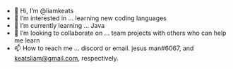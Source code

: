 - 👋 Hi, I’m @liamkeats
- 👀 I’m interested in ... learning new coding languages
- 🌱 I’m currently learning ... Java
- 💞️ I’m looking to collaborate on ... team projects with others who can help me learn
- 📫 How to reach me ... discord or email. jesus man#6067, and keatsliam@gmail.com, respectively.

<!---
liamkeats/liamkeats is a ✨ special ✨ repository because its `README.md` (this file) appears on your GitHub profile.
You can click the Preview link to take a look at your changes.
--->
